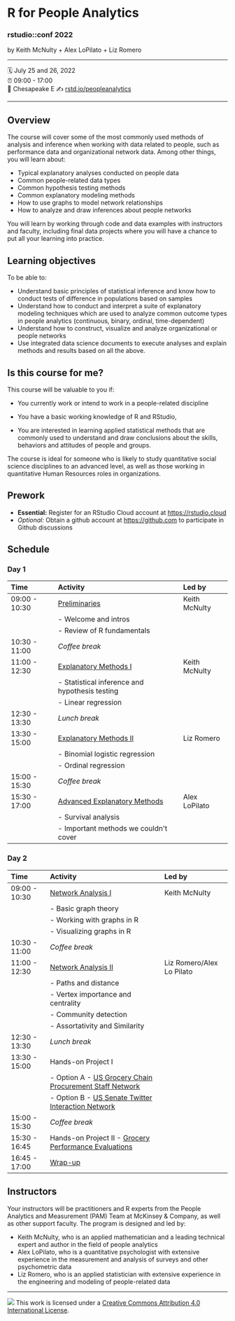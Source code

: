R for People Analytics
================

### rstudio::conf 2022

by Keith McNulty + Alex LoPilato + Liz Romero

-----

:spiral_calendar: July 25 and 26, 2022  
:alarm_clock:     09:00 - 17:00  
:hotel:           Chesapeake E 
:writing_hand:    [rstd.io/peopleanalytics](http://rstd.io/peopleanalytics)

-----

## Overview

The course will cover some of the most commonly used methods of analysis and inference when working with data related to people, such as performance data and organizational network data. Among other things, you will learn about:
* Typical explanatory analyses conducted on people data
* Common people-related data types 
* Common hypothesis testing methods
* Common explanatory modeling methods
* How to use graphs to model network relationships 
* How to analyze and draw inferences about people networks

You will learn by working through code and data examples with instructors and faculty, including final data projects where you will have a chance to put all your learning into practice.

## Learning objectives

To be able to:
* Understand basic principles of statistical inference and know how to conduct tests of difference in populations based on samples
* Understand how to conduct and interpret a suite of explanatory modeling techniques which are used to analyze common outcome types in people analytics (continuous, binary, ordinal, time-dependent)
* Understand how to construct, visualize and analyze organizational or people networks 
* Use integrated data science documents to execute analyses and explain methods and results based on all the above.

## Is this course for me?

This course will be valuable to you if: 
 
- You currently work or intend to work in a people-related discipline 

- You have a basic working knowledge of R and RStudio, 

- You are interested in learning applied statistical methods that are commonly used to understand and draw conclusions about the skills, behaviors and attitudes of people and groups.  
 
The course is ideal for someone who is likely to study quantitative social science disciplines to an advanced level, as well as those working in quantitative Human Resources roles in organizations.

## Prework

* **Essential:**  Register for an RStudio Cloud account at https://rstudio.cloud
* *Optional:* Obtain a github account at https://github.com to participate in Github discussions


## Schedule

### Day 1

| Time          | Activity         | Led by       |
| :------------ | :--------------- | :----------  |
| 09:00 - 10:30 | [Preliminaries](https://rstudio-conf-2022.github.io/people-analytics-rstats/materials/talks/1-preliminaries.html#1)      | Keith McNulty |
|               | - Welcome and intros   | |
|               | - Review of R fundamentals   | |
| 10:30 - 11:00 | *Coffee break*   | |
| 11:00 - 12:30 | [Explanatory Methods I](https://rstudio-conf-2022.github.io/people-analytics-rstats/materials/talks/2-inference_and_linear_regression.html#1) | Keith McNulty |
|               | - Statistical inference and hypothesis testing   | |
|               | - Linear regression | |
| 12:30 - 13:30 | *Lunch break*    | |
| 13:30 - 15:00 | [Explanatory Methods II](https://rstudio-conf-2022.github.io/people-analytics-rstats/materials/talks/3-binomial_and_ordinal_regression.html) | Liz Romero |
|               | - Binomial logistic regression | |
|               | - Ordinal regression | |
| 15:00 - 15:30 | *Coffee break*   | |
| 15:30 - 17:00 | [Advanced Explanatory Methods](https://rstudio-conf-2022.github.io/people-analytics-rstats/materials/talks/4-advanced_explanatory_methods.html) | Alex LoPilato |
|               | - Survival analysis                     | |
|               | - Important methods we couldn't cover              | |

### Day 2

| Time          | Activity         | Led by |
| :------------ | :--------------- | :----- |
| 09:00 - 10:30 | [Network Analysis I](https://rstudio-conf-2022.github.io/people-analytics-rstats/materials/talks/5-working_with_and_visualizing_graphs.html#1)       | Keith McNulty |
|               | - Basic graph theory | |
|               | - Working with graphs in R  | |
|               | - Visualizing graphs in R | |
| 10:30 - 11:00 | *Coffee break*   | |
| 11:00 - 12:30 | [Network Analysis II](https://rstudio-conf-2022.github.io/people-analytics-rstats/materials/talks/6-graph_metrics.html)       | Liz Romero/Alex Lo Pilato |
|               | - Paths and distance  | |
|               | - Vertex importance and centrality | |
|               | - Community detection  | |
|               | - Assortativity and Similarity | |
| 12:30 - 13:30 | *Lunch break*    | |
| 13:30 - 15:00 | Hands-on Project I | |
|               | - Option A - [US Grocery Chain Procurement Staff Network](https://rstudio-conf-2022.github.io/people-analytics-rstats/materials/talks/7A-Project_US_Grocery_Purchasing_Network.html#1) | |
|               | - Option B - [US Senate Twitter Interaction Network](https://rstudio-conf-2022.github.io/people-analytics-rstats/materials/talks/7B-Project_US_Senate_Twitter_Network.html#1) | |
| 15:00 - 15:30 | *Coffee break*   | |
| 15:30 - 16:45 | Hands-on Project II - [Grocery Performance Evaluations](https://rstudio-conf-2022.github.io/people-analytics-rstats/materials/talks/8-Project_Grocery_Evaluations.html#1)        | |
| 16:45 - 17:00 | [Wrap-up](https://rstudio-conf-2022.github.io/people-analytics-rstats/materials/talks/9-Wrapping_up.html)        | |

## Instructors

Your instructors will be practitioners and R experts from the People Analytics and Measurement (PAM) Team at McKinsey & Company, as well as other support faculty.  The program is designed and led by:

- Keith McNulty, who is an applied mathematician and a leading technical expert and author in the field of people analytics  
- Alex LoPilato, who is a quantitative psychologist with extensive experience in the measurement and analysis of surveys and other psychometric data
- Liz Romero, who is an applied statistician with extensive experience in the engineering and modeling of people-related data

-----

![](https://i.creativecommons.org/l/by/4.0/88x31.png) This work is
licensed under a [Creative Commons Attribution 4.0 International
License](https://creativecommons.org/licenses/by/4.0/).
